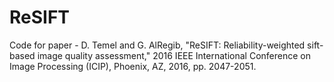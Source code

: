 # ReSIFT
Code for paper - D. Temel and G. AlRegib, "ReSIFT: Reliability-weighted sift-based image quality assessment," 2016 IEEE International Conference on Image Processing (ICIP), Phoenix, AZ, 2016, pp. 2047-2051.
